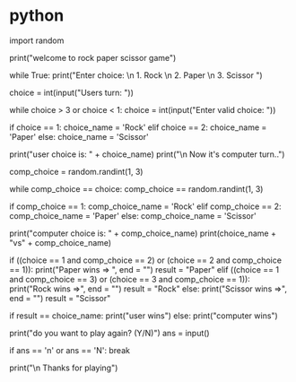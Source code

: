 # python
import random

print("welcome to rock paper scissor game")

while True:
   print("Enter choice: \n 1. Rock \n 2. Paper \n 3. Scissor ")

   choice = int(input("Users turn: "))

   while choice > 3 or choice < 1:
      choice = int(input("Enter valid choice: "))

   if choice == 1:
      choice_name = 'Rock'
   elif choice == 2:
      choice_name = 'Paper'
   else:
      choice_name = 'Scissor'

   print("user choice is: " + choice_name)
   print("\n Now it's computer turn..")

   comp_choice = random.randint(1, 3)

   while comp_choice == choice:
      comp_choice == random.randint(1, 3)
   
   if comp_choice == 1:
      comp_choice_name = 'Rock'
   elif comp_choice == 2:
      comp_choice_name = 'Paper'
   else:
      comp_choice_name = 'Scissor'

   print("computer choice is: " + comp_choice_name)
   print(choice_name + "vs" + comp_choice_name)

   if ((choice == 1 and comp_choice == 2) or 
   (choice == 2 and comp_choice == 1)):
       print("Paper wins => ", end = "")
       result = "Paper"
   elif ((choice == 1 and comp_choice == 3) or
   (choice == 3 and comp_choice == 1)):
       print("Rock wins =>", end = "")
       result = "Rock"
   else:
      print("Scissor wins =>", end = "")
      result = "Scissor"

   if result == choice_name:
      print("user wins")
   else:
      print("computer wins")

   print("do you want to play again? (Y/N)")
   ans = input()

   if ans == 'n' or ans == 'N':
      break

print("\n Thanks for playing") 











